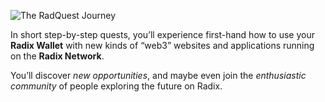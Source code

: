 ![The RadQuest Journey](/quests-images/key/1-KeyImage_RadQuestJourney.webp)

In short step-by-step quests, you’ll experience first-hand how to use your **Radix Wallet** with new kinds of “web3” websites and applications running on the **Radix Network**.

You’ll discover _new opportunities_, and maybe even join the _enthusiastic community_ of people exploring the future on Radix.
